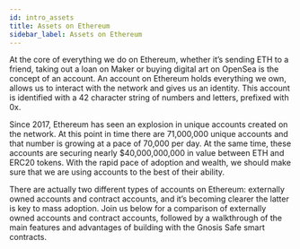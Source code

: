 ```yaml
---
id: intro_assets
title: Assets on Ethereum
sidebar_label: Assets on Ethereum
---
```


At the core of everything we do on Ethereum, whether it’s sending ETH to a friend, taking out a loan on Maker or buying digital art on OpenSea is the concept of an account. An account on Ethereum holds everything we own, allows us to interact with the network and gives us an identity. This account is identified with a 42 character string of numbers and letters, prefixed with 0x.

Since 2017, Ethereum has seen an explosion in unique accounts created on the network. At this point in time there are 71,000,000 unique accounts and that number is growing at a pace of 70,000 per day. At the same time, these accounts are securing nearly $40,000,000,000 in value between ETH and ERC20 tokens. With the rapid pace of adoption and wealth, we should make sure that we are using accounts to the best of their ability.

There are actually two different types of accounts on Ethereum: externally owned accounts and contract accounts, and it’s becoming clearer the latter is key to mass adoption. Join us below for  a comparison of externally owned accounts and contract accounts, followed by a walkthrough of the main features and advantages of building with the Gnosis Safe smart contracts. 


